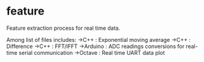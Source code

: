 # feature
Feature extraction process for real time data.

Among list of files includes:
  ->C++ : Exponential moving average
  ->C++ : Difference 
  ->C++ : FFT/IFFT
  ->Arduino : ADC readings conversions for real-time serial communication
  ->Octave : Real time UART data plot
